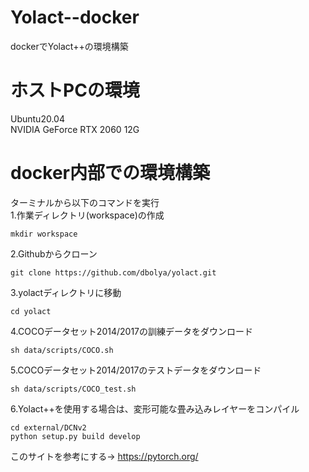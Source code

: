 # Yolact--docker
dockerでYolact++の環境構築

# ホストPCの環境
Ubuntu20.04  
NVIDIA GeForce RTX 2060 12G

# docker内部での環境構築
ターミナルから以下のコマンドを実行  
1.作業ディレクトリ(workspace)の作成
```Shell
mkdir workspace
```
2.Githubからクローン
```Shell
git clone https://github.com/dbolya/yolact.git
```
3.yolactディレクトリに移動
```Shell
cd yolact
```
4.COCOデータセット2014/2017の訓練データをダウンロード
```Shell
sh data/scripts/COCO.sh
```
5.COCOデータセット2014/2017のテストデータをダウンロード
```Shell
sh data/scripts/COCO_test.sh
```
6.Yolact++を使用する場合は、変形可能な畳み込みレイヤーをコンパイル
```Shell
cd external/DCNv2
python setup.py build develop
```

このサイトを参考にする→
<https://pytorch.org/>
